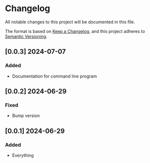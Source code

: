 # Changelog
All notable changes to this project will be documented in this file.

The format is based on [Keep a Changelog](https://keepachangelog.com/en/1.0.0/),
and this project adheres to [Semantic Versioning](https://semver.org/spec/v2.0.0.html).

## [0.0.3] 2024-07-07

### Added

- Documentation for command line program

## [0.0.2] 2024-06-29

### Fixed

- Bump version

## [0.0.1] 2024-06-29

### Added

- Everything

